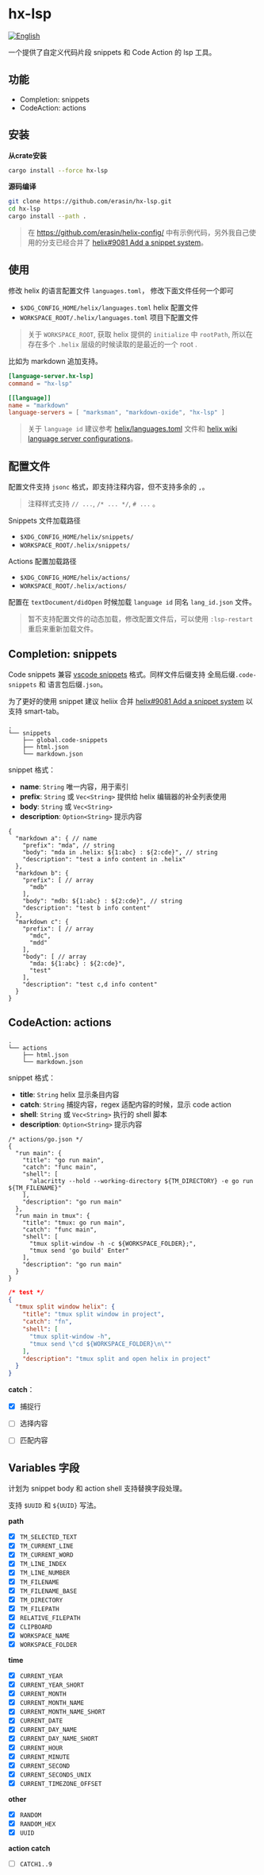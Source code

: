 # hx-lsp

[![English](https://img.shields.io/badge/lang-english-blue.svg)](./README.md)


一个提供了自定义代码片段 snippets 和 Code Action 的 lsp 工具。

## 功能

- Completion: snippets
- CodeAction: actions

## 安装

**从crate安装**

```sh
cargo install --force hx-lsp
```

**源码编译**

```sh
git clone https://github.com/erasin/hx-lsp.git
cd hx-lsp
cargo install --path .
```

> 在 https://github.com/erasin/helix-config/ 中有示例代码，另外我自己使用的分支已经合并了 [helix#9081 Add a snippet system](https://github.com/helix-editor/helix/pull/9801)。

## 使用


修改 helix 的语言配置文件 `languages.toml`， 修改下面文件任何一个即可

- `$XDG_CONFIG_HOME/helix/languages.toml` helix 配置文件
- `WORKSPACE_ROOT/.helix/languages.toml` 项目下配置文件

> 关于 `WORKSPACE_ROOT`, 获取 helix 提供的 `initialize` 中 `rootPath`, 所以在存在多个 `.helix` 层级的时候读取的是最近的一个 root .

比如为 markdown 追加支持。

```toml
[language-server.hx-lsp]
command = "hx-lsp"

[[language]]
name = "markdown"
language-servers = [ "marksman", "markdown-oxide", "hx-lsp" ]
```

> 关于 `language id` 建议参考 [helix/languages.toml](https://github.com/helix-editor/helix/blob/master/languages.toml) 文件和 [helix wiki language server configurations](https://github.com/helix-editor/helix/wiki/Language-Server-Configurations)。


## 配置文件

配置文件支持 `jsonc` 格式，即支持注释内容，但不支持多余的 `,`。

> 注释样式支持 `// ...`, `/* ... */`, `# ...` 。 

Snippets 文件加载路径

- `$XDG_CONFIG_HOME/helix/snippets/`
-  `WORKSPACE_ROOT/.helix/snippets/`

Actions 配置加载路径

- `$XDG_CONFIG_HOME/helix/actions/`
- `WORKSPACE_ROOT/.helix/actions/`

配置在 `textDocument/didOpen` 时候加载 `language id` 同名 `lang_id.json` 文件。

> 暂不支持配置文件的动态加载，修改配置文件后，可以使用 `:lsp-restart` 重启来重新加载文件。

## Completion: snippets

Code snippets 
兼容 [vscode snippets](https://code.visualstudio.com/docs/editor/userdefinedsnippets) 格式。同样文件后缀支持 全局后缀`.code-snippets` 和 语言包后缀`.json`。

为了更好的使用 snippet 建议 heliix 合并 [helix#9081 Add a snippet system](https://github.com/helix-editor/helix/pull/9801) 以支持 smart-tab。

```svgbob
.
└── snippets
    ├── global.code-snippets
    ├── html.json
    └── markdown.json
```

snippet 格式：

- **name**: `String` 唯一内容，用于索引
- **prefix**: `String` 或 `Vec<String>` 提供给 helix 编辑器的补全列表使用
- **body**: `String` 或 `Vec<String>` 
- **description**: `Option<String>` 提示内容

```jsonc
{
  "markdown a": { // name
    "prefix": "mda", // string
    "body": "mda in .helix: ${1:abc} : ${2:cde}", // string
    "description": "test a info content in .helix"
  },
  "markdown b": {
    "prefix": [ // array
      "mdb" 
    ],
    "body": "mdb: ${1:abc} : ${2:cde}", // string
    "description": "test b info content"
  },
  "markdown c": {
    "prefix": [ // array
      "mdc",
      "mdd"
    ],
    "body": [ // array
      "mda: ${1:abc} : ${2:cde}",
      "test"
    ],
    "description": "test c,d info content"
  }
}
```

## CodeAction: actions

```svgbob
.
└── actions
    ├── html.json
    └── markdown.json
````

snippet 格式：

- **title**: `String` helix 显示条目内容
- **catch**: `String` 捕捉内容，regex 适配内容的时候，显示 code action
- **shell**: `String` 或 `Vec<String>` 执行的 shell 脚本
- **description**: `Option<String>` 提示内容


```jsonc
/* actions/go.json */
{
  "run main": {
    "title": "go run main",
    "catch": "func main",
    "shell": [
      "alacritty --hold --working-directory ${TM_DIRECTORY} -e go run ${TM_FILENAME}"
    ],
    "description": "go run main"
  },
  "run main in tmux": {
    "title": "tmux: go run main",
    "catch": "func main",
    "shell": [
      "tmux split-window -h -c ${WORKSPACE_FOLDER};",
      "tmux send 'go build' Enter"
    ],
    "description": "go run main"
  }
}
```

```json
/* test */
{
  "tmux split window helix": {
    "title": "tmux split window in project",
    "catch": "fn",
    "shell": [
      "tmux split-window -h",
      "tmux send \"cd ${WORKSPACE_FOLDER}\n\""
    ],
    "description": "tmux split and open helix in project"
  }
}
```

**catch**：

- [x] 捕捉行
- [ ] 选择内容
- [ ] 匹配内容


## Variables 字段

计划为 snippet body 和 action shell 支持替换字段处理。

支持 `$UUID` 和 `${UUID}` 写法。

**path**

- [x] `TM_SELECTED_TEXT`
- [x] `TM_CURRENT_LINE`
- [x] `TM_CURRENT_WORD`
- [x] `TM_LINE_INDEX`
- [x] `TM_LINE_NUMBER`
- [x] `TM_FILENAME`
- [x] `TM_FILENAME_BASE`
- [x] `TM_DIRECTORY`
- [x] `TM_FILEPATH`
- [x] `RELATIVE_FILEPATH`
- [x] `CLIPBOARD`
- [x] `WORKSPACE_NAME`
- [x] `WORKSPACE_FOLDER`

**time**

- [x] `CURRENT_YEAR`
- [x] `CURRENT_YEAR_SHORT`
- [x] `CURRENT_MONTH`
- [x] `CURRENT_MONTH_NAME`
- [x] `CURRENT_MONTH_NAME_SHORT`
- [x] `CURRENT_DATE`
- [x] `CURRENT_DAY_NAME`
- [x] `CURRENT_DAY_NAME_SHORT`
- [x] `CURRENT_HOUR`
- [x] `CURRENT_MINUTE`
- [x] `CURRENT_SECOND`
- [x] `CURRENT_SECONDS_UNIX`
- [x] `CURRENT_TIMEZONE_OFFSET`

**other**

- [x] `RANDOM`
- [x] `RANDOM_HEX`
- [x] `UUID`

**action catch**

- [ ] `CATCH1..9`
